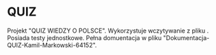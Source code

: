 # QUIZ
Projekt "QUIZ WIEDZY O POLSCE". 
Wykorzystuje wczytywanie z pliku .
Posiada testy jednostkowe.
Pełna domuentacja w pliku "Dokumentacja-QUIZ-Kamil-Markowski-64152".
